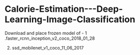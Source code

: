 # Calorie-Estimation---Deep-Learning-Image-Classification

Download and place frozen model of - 
1 .faster_rcnn_inception_v2_coco_2018_01_28

2. ssd_mobilenet_v1_coco_11_06_2017
